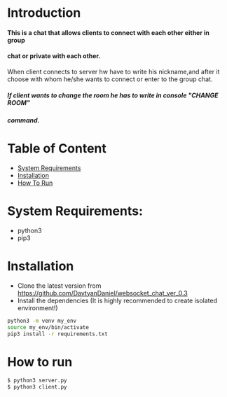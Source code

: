 # Introduction
#### This is a chat that allows clients to connect with each other either in group
#### chat or private with each other.
When client connects to server hw have to write his nickname,and after it choose with 
whom he/she wants to connect or enter to the group chat.

##### If client wants to change the room he has to write in console "CHANGE ROOM"
##### command.


# Table of Content
* [System Requirements](#system-requirements)
* [Installation](#installation)
* [How To Run](#how-to-run)
​
# System Requirements:
 - python3 
 - pip3
​
# Installation
  - Clone the latest version from https://github.com/DavtyanDaniel/websocket_chat_ver_0.3 
  - Install the dependencies (It is highly recommended to create isolated environment!)
  ```sh
  python3 -m venv my_env
  source my_env/bin/activate
  pip3 install -r requirements.txt
  ```

# How to run
 ```sh
$ python3 server.py
$ python3 client.py
 ```

